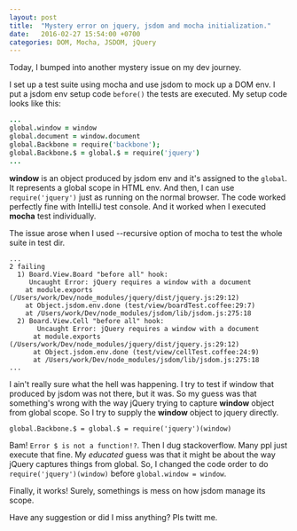 ```yaml
---
layout: post
title:  "Mystery error on jquery, jsdom and mocha initialization."
date:   2016-02-27 15:54:00 +0700
categories: DOM, Mocha, JSDOM, jQuery 
---
```


Today, I bumped into another mystery issue on my dev journey.

I set up a test suite using mocha and use jsdom to mock up a DOM env.
I put a jsdom env setup code `before()` the tests are executed. 
My setup code looks like this:

```coffeescript
...
global.window = window
global.document = window.document
global.Backbone = require('backbone');
global.Backbone.$ = global.$ = require('jquery')
...
```

**window** is an object produced by jsdom env and it's assigned to the `global`.
It represents a global scope in HTML env. And then, I can use `require('jquery')` just as
running on the normal browser. The code worked perfectly fine with IntelliJ test console.
And it worked when I executed **mocha** test individually.

The issue arose when I used --recursive option of mocha to test the whole suite in test dir.

```
...
2 failing
  1) Board.View.Board "before all" hook:
     Uncaught Error: jQuery requires a window with a document
    at module.exports (/Users/work/Dev/node_modules/jquery/dist/jquery.js:29:12)
    at Object.jsdom.env.done (test/view/boardTest.coffee:29:7)
    at /Users/work/Dev/node_modules/jsdom/lib/jsdom.js:275:18
  2) Board.View.Cell "before all" hook:
       Uncaught Error: jQuery requires a window with a document
      at module.exports (/Users/work/Dev/node_modules/jquery/dist/jquery.js:29:12)
      at Object.jsdom.env.done (test/view/cellTest.coffee:24:9)
      at /Users/work/Dev/node_modules/jsdom/lib/jsdom.js:275:18
...
```

I ain't really sure what the hell was happening. I try to test if window
that produced by jsdom was not there, but it was. So my guess was that something's
wrong with the way jQuery trying to capture **window** object from global scope.
So I try to supply the **window** object to jquery directly.

`global.Backbone.$ = global.$ = require('jquery')(window)`

Bam! `Error $ is not a function!?`. Then I dug stackoverflow. Many ppl just 
execute that fine. My *educated* guess was that it might be about the way jQuery captures things from global.
So, I changed the code order to do `require('jquery')(window)` before `global.window = window`.

Finally, it works! Surely, somethings is mess on how jsdom manage its scope.

Have any suggestion or did I miss anything? Pls twitt me.